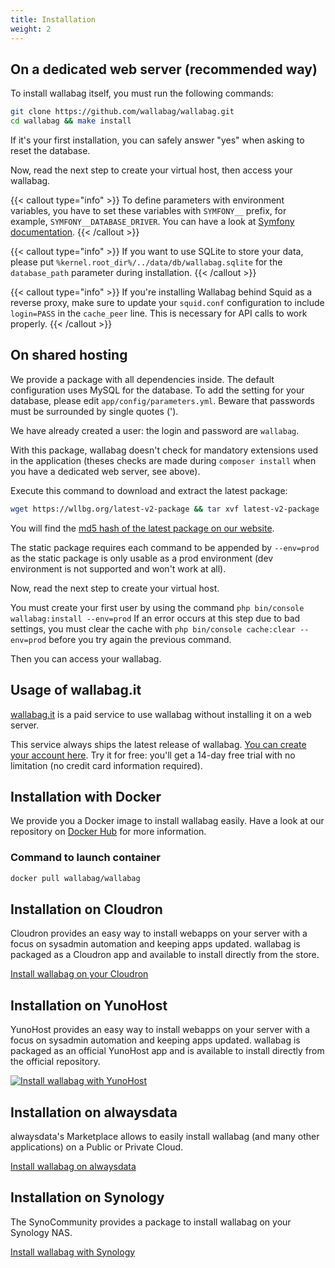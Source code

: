 ```yaml
---
title: Installation
weight: 2
---
```


## On a dedicated web server (recommended way)

To install wallabag itself, you must run the following commands:

```bash
git clone https://github.com/wallabag/wallabag.git
cd wallabag && make install
```

If it's your first installation, you can safely answer "yes" when asking to reset the database.

Now, read the next step to create your virtual host, then
access your wallabag.

{{< callout type="info" >}}
To define parameters with environment variables, you have to set these variables with `SYMFONY__` prefix, for example, `SYMFONY__DATABASE_DRIVER`.
You can have a look at [Symfony documentation](http://symfony.com/doc/current/cookbook/configuration/external_parameters.html).
{{< /callout >}}

{{< callout type="info" >}}
If you want to use SQLite to store your data, please put `%kernel.root_dir%/../data/db/wallabag.sqlite` for the `database_path` parameter during installation.
{{< /callout >}}

{{< callout type="info" >}}
If you're installing Wallabag behind Squid as a reverse proxy, make sure to update your `squid.conf` configuration to include `login=PASS` in the `cache_peer` line. This is necessary for API calls to work properly.
{{< /callout >}}

## On shared hosting

We provide a package with all dependencies inside. The default
configuration uses MySQL for the database. To add the setting for your database, please edit `app/config/parameters.yml`. Beware that passwords must be surrounded by single quotes (').

We have already created a user: the login and password are `wallabag`.

With this package, wallabag doesn't check for mandatory extensions used
in the application (theses checks are made during `composer install`
when you have a dedicated web server, see above).

Execute this command to download and extract the latest package:

```bash
wget https://wllbg.org/latest-v2-package && tar xvf latest-v2-package
```

You will find the [md5 hash of the latest package on our website](https://wallabag.org/en#download).

The static package requires each command to be appended by `--env=prod` as the static package is only usable as a prod environment (dev environment is not supported and won't work at all).

Now, read the next step to create your virtual host.

You must create your first user by using the command `php bin/console wallabag:install --env=prod`
If an error occurs at this step due to bad settings, you must clear the cache with `php bin/console cache:clear --env=prod` before you try again the previous command.

Then you can access your wallabag.

## Usage of wallabag.it

[wallabag.it](https://wallabag.it) is a paid service to use wallabag without installing it on a web server.

This service always ships the latest release of wallabag. [You can create your account here](https://app.wallabag.it/). Try it for free: you'll get a 14-day free trial with no limitation (no credit card information required).

## Installation with Docker

We provide you a Docker image to install wallabag easily. Have a look at
our repository on [Docker Hub](https://hub.docker.com/r/wallabag/wallabag/) for more information.

### Command to launch container

```bash
docker pull wallabag/wallabag
```

## Installation on Cloudron

Cloudron provides an easy way to install webapps on your server with a
focus on sysadmin automation and keeping apps updated. wallabag is
packaged as a Cloudron app and available to install directly from the
store.

[Install wallabag on your Cloudron](https://cloudron.io/store/org.wallabag.cloudronapp2.html)

## Installation on YunoHost

YunoHost provides an easy way to install webapps on your server with a
focus on sysadmin automation and keeping apps updated. wallabag is
packaged as an official YunoHost app and is available to install directly from the
official repository.

[![Install wallabag with YunoHost](https://install-app.yunohost.org/install-with-yunohost.png)](https://install-app.yunohost.org/?app=wallabag2)

## Installation on alwaysdata

alwaysdata's Marketplace allows to easily install wallabag (and many other
applications) on a Public or Private Cloud.

[Install wallabag on alwaysdata](https://www.alwaysdata.com/en/marketplace/wallabag/)

## Installation on Synology

The SynoCommunity provides a package to install wallabag on your Synology NAS.

[Install wallabag with Synology](https://synocommunity.com/package/wallabag)
